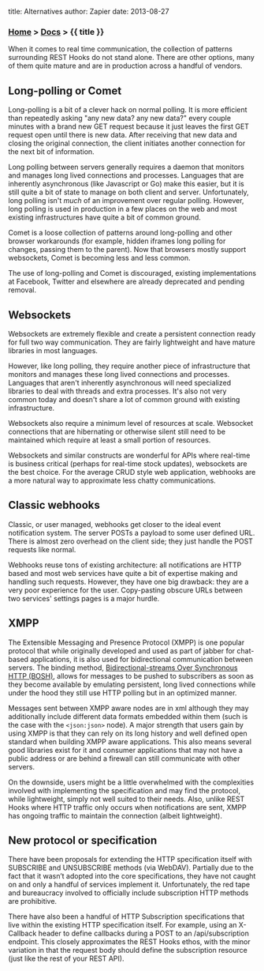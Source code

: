 title: Alternatives
author: Zapier
date: 2013-08-27


### [Home](/) > [Docs](/docs/) > {{ title }}

When it comes to real time communication, the collection of patterns surrounding REST Hooks do not stand alone. There are other options, many of them quite mature and are in production across a handful of vendors. 


## Long-polling or Comet

Long-polling is a bit of a clever hack on normal polling. It is more efficient than repeatedly asking "any new data? any new data?" every couple minutes with a brand new GET request because it just leaves the first GET request open until there is new data. After receiving that new data and closing the original connection, the client initiates another connection for the next bit of information.

Long polling between servers generally requires a daemon that monitors and manages long lived connections and processes. Languages that are inherently asynchronous (like Javascript or Go) make this easier, but it is still quite a bit of state to manage on both client and server. Unfortunately, long polling isn't *much* of an improvement over regular polling. However, long polling is used in production in a few places on the web and most existing infrastructures have quite a bit of common ground.

Comet is a loose collection of patterns around long-polling and other browser workarounds (for example, hidden iframes long polling for changes, passing them to the parent). Now that browsers mostly support websockets, Comet is becoming less and less common.

The use of long-polling and Comet is discouraged, existing implementations at Facebook, Twitter and elsewhere are already deprecated and pending removal.


## Websockets

Websockets are extremely flexible and create a persistent connection ready for full two way communication. They are fairly lightweight and have mature libraries in most languages.

However, like long polling, they require another piece of infrastructure that monitors and manages these long lived connections and processes. Languages that aren't inherently asynchronous will need specialized libraries to deal with threads and extra processes. It's also not very common today and doesn't share a lot of common ground with existing infrastructure.

Websockets also require a minimum level of resources at scale. Websocket connections that are hibernating or otherwise silent still need to be maintained which require at least a small portion of resources.

Websockets and similar constructs are wonderful for APIs where real-time is business critical (perhaps for real-time stock updates), websockets are the best choice. For the average CRUD style web application, webhooks are a more natural way to approximate less chatty communications.


## Classic webhooks

Classic, or user managed, webhooks get closer to the ideal event notification system. The server POSTs a payload to some user defined URL. There is almost zero overhead on the client side; they just handle the POST requests like normal.

Webhooks reuse tons of existing architecture: all notifications are HTTP based and most web services have quite a bit of expertise making and handling such requests. However, they have one big drawback: they are a very poor experience for the user. Copy-pasting obscure URLs between two services' settings pages is a major hurdle.


## XMPP

The Extensible Messaging and Presence Protocol (XMPP) is one popular protocol that while originally developed and used as part of jabber for chat-based applications, it is also used for bidirectional communication between servers. The binding method, [Bidirectional-streams Over Synchronous HTTP (BOSH)](http://xmpp.org/extensions/xep-0124.html), allows for messages to be pushed to subscribers as soon as they become available by emulating persistent, long lived connections while under the hood they still use HTTP polling but in an optimized manner. 

Messages sent between XMPP aware nodes are in xml although they may additionally include different data formats embedded within them (such is the case with the `<json:json>` node). A major strength that users gain by using XMPP is that they can rely on its long history and well defined open standard when building XMPP aware applications. This also means several good libraries exist for it and consumer applications that may not have a public address or are behind a firewall can still communicate with other servers.

On the downside, users might be a little overwhelmed with the complexities involved with implementing the specification and may find the protocol, while lightweight, simply not well suited to their needs. Also, unlike REST Hooks where HTTP traffic only occurs when notifications are sent, XMPP has ongoing traffic to maintain the connection (albeit lightweight).


## New protocol or specification

There have been proposals for extending the HTTP specification itself with SUBSCRIBE and UNSUBSCRIBE methods (via WebDAV). Partially due to the fact that it wasn’t adopted into the core specifications, they have not caught on and only a handful of services implement it. Unfortunately, the red tape and bureaucracy involved to officially include subscription HTTP methods are prohibitive.

There have also been a handful of HTTP Subscription specifications that live within the existing HTTP specification itself. For example, using an X-Callback header to define callbacks during a POST to an /api/subscription endpoint. This closely approximates the REST Hooks ethos, with the minor variation in that the request body should define the subscription resource (just like the rest of your REST API).

